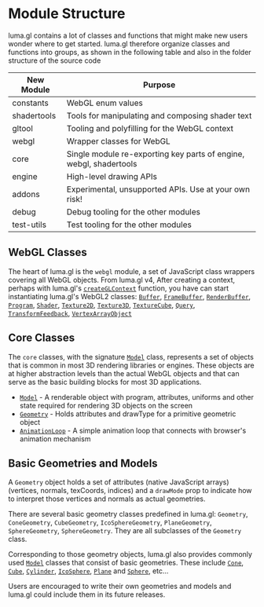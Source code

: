 # Module Structure

luma.gl contains a lot of classes and functions that might make new users wonder where to get started. luma.gl therefore organize classes and functions into groups, as shown in the following table and also in the folder structure of the source code

| New Module | Purpose |
| ---------- | ------- |
| constants | WebGL enum values |
| shadertools| Tools for manipulating and composing shader text |
| gltool     | Tooling and polyfilling for the WebGL context|
| webgl      | Wrapper classes for WebGL |
| core       | Single module re-exporting key parts of engine, webgl, shadertools |
| engine     | High-level drawing APIs |
| addons     | Experimental, unsupported APIs. Use at your own risk! |
| debug      | Debug tooling for the other modules |
| test-utils | Test tooling for the other modules |

## WebGL Classes

The heart of luma.gl is the `webgl` module, a set of JavaScript class wrappers covering all WebGL objects. From luma.gl v4,
After creating a context, perhaps with luma.gl's [`createGLContext`](/docs/api-reference/webgl/context/context.md) function, you have can start instantiating luma.gl's WebGL2 classes: [`Buffer`](/docs/api-reference/webgl/buffer.md), [`FrameBuffer`](/docs/api-reference/webgl/framebuffer.md), [`RenderBuffer`](/docs/api-reference/webgl/renderbuffer.md), [`Program`](/docs/api-reference/webgl/program.md), [`Shader`](/docs/api-reference/webgl/shader.md), [`Texture2D`](/docs/api-reference/webgl/texture-2d.md), [`Texture3D`](/docs/api-reference/webgl/texture-3d.md), [`TextureCube`](/docs/api-reference/webgl/texture-cube.md), [`Query`](/docs/api-reference/webgl/query.md), [`TransformFeedback`](/docs/api-reference/webgl/transform-feedback.md), [`VertexArrayObject`](/docs/api-reference/webgl/vertex-array.md)

## Core Classes

The `core` classes, with the signature [`Model`](/docs/api-reference/core/model.md) class, represents a set of objects that is common in most 3D rendering libraries or engines. These objects are at higher abstraction levels than the actual WebGL objects and that can serve as the basic building blocks for most 3D applications.

* [`Model`](/docs/api-reference/core/model.md) - A renderable object with program, attributes, uniforms and other state required for rendering 3D objects on the screen
* [`Geometry`](/docs/api-reference/core/geometry.md) - Holds attributes and drawType for a primitive geometric object
* [`AnimationLoop`](/docs/api-reference/core/animation-loop.md) - A simple animation loop that connects with browser's animation mechanism

<!---
* [`Object3D`](api-reference/core/object3d) - Base class, golds position, rotation, scale (TBD)
* [`Group`](api-reference/core/group) - Supports recursive travesal and matrix transformation
-->

## Basic Geometries and Models

A `Geometry` object holds a set of attributes (native JavaScript arrays) (vertices, normals, texCoords, indices) and a `drawMode` prop to indicate how to interpret those vertices and normals as actual geometries.

There are several basic geometry classes predefined in luma.gl: `Geometry`, `ConeGeometry`, `CubeGeometry`, `IcoSphereGeometry`, `PlaneGeometry`, `SphereGeometry`, `SphereGeometry`. They are all subclasses of the `Geometry` class.

Corresponding to those geometry objects, luma.gl also provides commonly used [`Model`](/docs/api-reference/core/model.md) classes that consist of basic geometries. These include [`Cone`](/docs/api-reference/core/scenegraph/geometries/cone.md), [`Cube`](/docs/api-reference/core/scenegraph/geometries/cube.md), [`Cylinder`](/docs/api-reference/core/scenegraph/geometries/cylinder.md), [`IcoSphere`](/docs/api-reference/core/scenegraph/geometries/ico-sphere.md), [`Plane`](/docs/api-reference/core/scenegraph/geometries/plane.md) and [`Sphere`](/docs/api-reference/core/scenegraph/geometries/sphere.md), etc...


Users are encouraged to write their own geometries and models and luma.gl could include them in its future releases.
